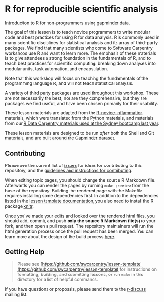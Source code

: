 R for reproducible scientific analysis
===

Introduction to R for non-programmers using gapminder data.

The goal of this lesson is to teach novice programmers to write modular code
and best practices for using R for data analysis. R is commonly used in many
scientific disciplines for statistical analysis and its array of third-party
packages. We find that many scientists who come to Software Carpentry workshops
use R and want to learn more. The emphasis of these materials is to give
attendees a strong foundation in the fundamentals of R, and to teach best
practices for scientific computing: breaking down analyses into modular units,
task automation, and encapsulation.

Note that this workshop will focus on teaching the fundamentals of the
programming language R, and will not teach statistical analysis.

A variety of third party packages are used throughout this workshop. These
are not necessarily the best, nor are they comprehensive, but they are
packages we find useful, and have been chosen primarily for their
usability.

These lesson materials are adapted from the
[R-novice-inflammation](http://swcarpentry.github.io/r-novice-inflammation)
materials, which were translated from the Python materials, and materials from
our [R Data Carpentry materials used at the Sydney bootcamp last
year](https://dbarneche.github.io/2014-10-31-USyd/).

These lesson materials are designed to be run *after* both the Shell and Git
materials, and are built around the [Gapminder dataset](http://www.gapminder.org/).

## Contributing

Please see the current list of [issues][] for ideas for contributing to this
repository, and the [guidelines and instructions for contributing][contrib].

When editing topic pages, you should change the source R Markdown file.
Afterwards you can render the pages by running `make preview` from the base of
the repository. Building the rendered page with the Makefile requires
installing some dependencies first. In addition to the dependencies listed in
the [lesson template documentation][dependencies], you also need to install the
R package [knitr][].

Once you've made your edits and looked over the rendered html files, you should
 add, commit, and push **only the source R Markdown file(s)** to your fork, and
 then open a pull request. The repository  maintainers will run the html
 generation process once the pull request has been merged. You can learn more
 about the design of the build process [here][design].

[issues]: https://github.com/swcarpentry/r-novice-gapminder/issues
[contrib]: https://github.com/swcarpentry/r-novice-gapminder/blob/gh-pages/CONTRIBUTING.md
[dependencies]:
https://github.com/swcarpentry/lesson-template#dependencies
[knitr]:
http://cran.r-project.org/web/packages/knitr/index.html
[design]:
https://github.com/swcarpentry/lesson-template/blob/gh-pages/DESIGN.md

## Getting Help

> Please see
> [https://github.com/swcarpentry/lesson-template](https://github.com/swcarpentry/lesson-template)
> for instructions on formatting, building, and submitting lessons, or run
> `make` in this directory for a list of helpful commands.

If you have questions or proposals, please send them to the [r-discuss][]
mailing list.

[r-discuss]:
http://lists.software-carpentry.org/mailman/listinfo/r-discuss_lists.software-carpentry.org
